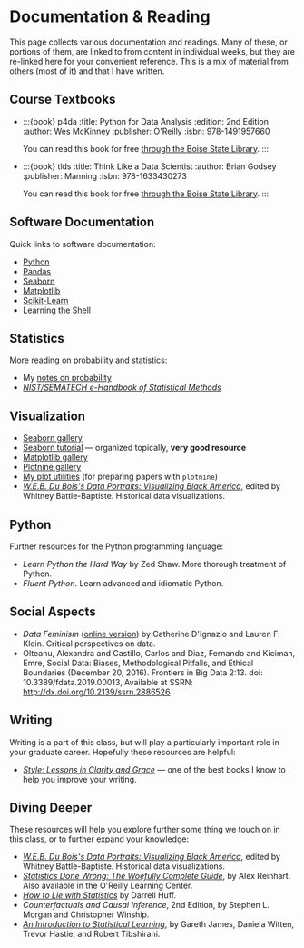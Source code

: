 # Documentation & Reading

This page collects various documentation and readings. Many of these, or portions of them, are
linked to from content in individual weeks, but they are re-linked here for your convenient
reference. This is a mix of material from others (most of it) and that I have written.

## Course Textbooks

-   :::{book} p4da
    :title: Python for Data Analysis
    :edition: 2nd Edition
    :author: Wes McKinney
    :publisher: O'Reilly
    :isbn: 978-1491957660

    You can read this book for free [through the Boise State Library](https://boisestate.on.worldcat.org/oclc/1005140249).
    :::

-   :::{book} tlds
    :title: Think Like a Data Scientist
    :author: Brian Godsey
    :publisher: Manning
    :isbn: 978-1633430273

    You can read this book for free [through the Boise State Library](https://boisestate.on.worldcat.org/v2/oclc/984515080).
    :::

## Software Documentation

Quick links to software documentation:

-   [Python](https://docs.python.org/3/)
-   [Pandas](http://pandas.pydata.org/pandas-docs/stable/)
-   [Seaborn](https://seaborn.pydata.org/)
-   [Matplotlib](https://matplotlib.org/)
-   [Scikit-Learn](https://scikit-learn.org/stable/user_guide.html)
-   [Learning the Shell](http://linuxcommand.org/lc3_learning_the_shell.php)

## Statistics

More reading on probability and statistics:

- My [notes on probability](probability.md)
- [<cite class=free>NIST/SEMATECH e-Handbook of Statistical Methods</cite>](https://www.itl.nist.gov/div898/handbook/)

## Visualization

- [Seaborn gallery](https://seaborn.pydata.org/examples/index.html)
- [Seaborn tutorial](https://seaborn.pydata.org/tutorial.html) — organized topically, **very good resource**
- [Matplotlib gallery](https://matplotlib.org/gallery.html)
- [Plotnine gallery](https://plotnine.readthedocs.io/en/stable/gallery.html)
- [My plot utilities](https://md.ekstrandom.net/blog/2020/09/plots) (for preparing papers with `plotnine`)
- [<cite>W.E.B. Du Bois's Data Portraits: Visualizing Black America</cite>](https://boisestate.on.worldcat.org/v2/oclc/1023487386), edited by Whitney Battle-Baptiste. Historical data visualizations.

## Python

Further resources for the Python programming language:

-   <cite>Learn Python the Hard Way</cite> by Zed Shaw. More thorough treatment of Python.
-   <cite>Fluent Python</cite>. Learn advanced and idiomatic Python.

## Social Aspects

-   <cite>Data Feminism</cite> (<a class=free href="https://data-feminism.mitpress.mit.edu/">online version</a>) by Catherine D'Ignazio and Lauren F. Klein. Critical perspectives on data.
-   Olteanu, Alexandra and Castillo, Carlos and Diaz, Fernando and Kiciman, Emre, Social Data: Biases, Methodological Pitfalls, and Ethical Boundaries (December 20, 2016). Frontiers in Big Data 2:13. doi: 10.3389/fdata.2019.00013, Available at SSRN: http://dx.doi.org/10.2139/ssrn.2886526

## Writing

Writing is a part of this class, but will play a particularly important role in your graduate career.
Hopefully these resources are helpful:

-   [<cite>Style: Lessons in Clarity and Grace</cite>](https://boisestate.on.worldcat.org/v2/oclc/919068263) — one of the best books I know to help you improve your writing.

## Diving Deeper

These resources will help you explore further some thing we touch on in this class, or to further expand your knowledge:

-   [<cite>W.E.B. Du Bois's Data Portraits: Visualizing Black America</cite>](https://boisestate.on.worldcat.org/v2/oclc/1023487386), edited by Whitney Battle-Baptiste. Historical data visualizations.
-   [<cite>Statistics Done Wrong: The Woefully Complete Guide</cite>](http://www.worldcat.org/oclc/891609129), by Alex Reinhart.  Also available in the O'Reilly Learning Center.
-   [<cite>How to Lie with Statistics</cite>](http://www.worldcat.org/oclc/1014298802) by Darrell Huff.
-   <cite>Counterfactuals and Causal Inference</cite>, 2nd Edition, by Stephen L. Morgan and Christopher Winship.
-   [<cite>An Introduction to Statistical Learning</cite>](https://www.statlearning.com/), by Gareth James, Daniela Witten, Trevor Hastie, and Robert Tibshirani.
